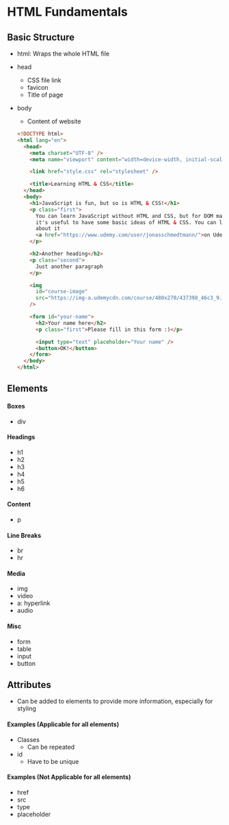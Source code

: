 # HTML Fundamentals

## Basic Structure

* html: Wraps the whole HTML file
* head
  * CSS file link
  * favicon
  * Title of page
*   body

    * Content of website



    ```html
    <!DOCTYPE html>
    <html lang="en">
      <head>
        <meta charset="UTF-8" />
        <meta name="viewport" content="width=device-width, initial-scale=1.0" />

        <link href="style.css" rel="stylesheet" />

        <title>Learning HTML & CSS</title>
      </head>
      <body>
        <h1>JavaScript is fun, but so is HTML & CSS!</h1>
        <p class="first">
          You can learn JavaScript without HTML and CSS, but for DOM manipulation
          it's useful to have some basic ideas of HTML & CSS. You can learn more
          about it
          <a href="https://www.udemy.com/user/jonasschmedtmann/">on Udemy</a>.
        </p>

        <h2>Another heading</h2>
        <p class="second">
          Just another paragraph
        </p>

        <img
          id="course-image"
          src="https://img-a.udemycdn.com/course/480x270/437398_46c3_9.jpg"
        />

        <form id="your-name">
          <h2>Your name here</h2>
          <p class="first">Please fill in this form :)</p>

          <input type="text" placeholder="Your name" />
          <button>OK!</button>
        </form>
      </body>
    </html>

    ```

## Elements

#### Boxes

* div

#### Headings

* h1
* h2
* h3
* h4
* h5
* h6

#### Content

* p

#### Line Breaks

* br
* hr

#### Media

* img
* video
* a: hyperlink
* audio

#### Misc

* form
* table
* input
* button



## Attributes

* Can be added to elements to provide more information, especially for styling

#### Examples (Applicable for all elements)

* Classes
  * Can be repeated
* id
  * Have to be unique

#### Examples (Not Applicable for all elements)

* href
* src
* type
* placeholder
